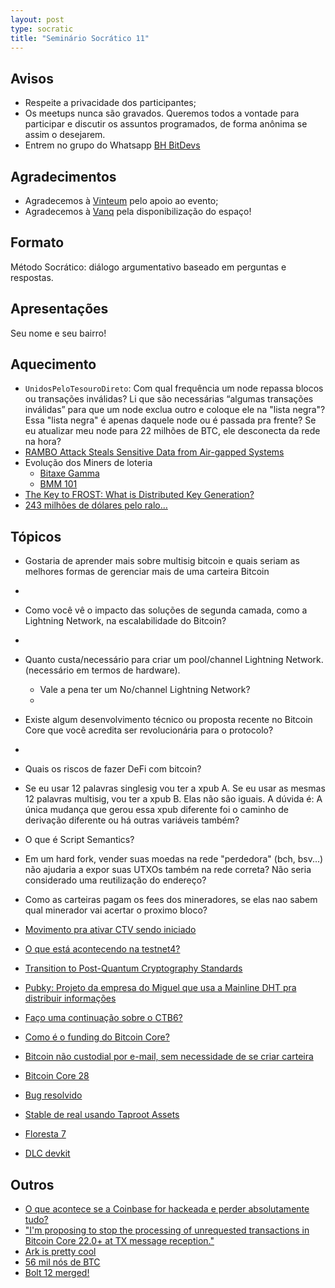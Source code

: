 ```yaml
---
layout: post
type: socratic
title: "Seminário Socrático 11"
---
```

## Avisos
- Respeite a privacidade dos participantes;
- Os meetups nunca são gravados. Queremos todos a vontade para participar e discutir os assuntos programados, de forma anônima se assim o desejarem.
- Entrem no grupo do Whatsapp [BH BitDevs](https://chat.whatsapp.com/EXLJjo3QURxBcj8bqxLc81) 

## Agradecimentos

- Agradecemos à [Vinteum](https://vinteum.org/) pelo apoio ao evento;
- Agradecemos à [Vanq](https://vanq.co/en/) pela disponibilização do espaço!

## Formato

Método Socrático: diálogo argumentativo baseado em perguntas e respostas.

## Apresentações

Seu nome e seu bairro!

## Aquecimento
* `UnidosPeloTesouroDireto`: Com qual frequência um node repassa blocos ou transações inválidas? Li que são necessárias “algumas transações inválidas” para que um node exclua outro e coloque ele na "lista negra"? Essa "lista negra" é apenas daquele node ou é passada pra frente? Se eu atualizar meu node para 22 milhões de BTC, ele desconecta da rede na hora?
* [RAMBO Attack Steals Sensitive Data from Air-gapped Systems](https://primal.net/e/note17ar26fhcete70mjsfjcqdd0rylmy7y699243ld70jqc24wnr05wsc48aud)
* Evolução dos Miners de loteria
  * [Bitaxe Gamma](https://x.com/altair_tech/status/1836419203080790024?t=ot7P3VJlhN9FQnpbRq5pEQ&s=19)
  * [BMM 101](https://shop.braiins.com/products/braiins-mini-miner-bmm-101-pre-order-12-2024)
* [The Key to FROST: What is Distributed Key Generation?](https://blog.blockstream.com/the-key-to-frost-what-is-distributed-key-generation/)
* [243 milhões de dólares pelo ralo…](https://x.com/lopp/status/1836757720713547975?s=46&t=zAjxz5gV-hM4odRtK474uA)


 
## Tópicos


* Gostaria de aprender mais sobre multisig bitcoin e quais seriam as melhores formas de gerenciar mais de uma carteira Bitcoin
* 
* Como você vê o impacto das soluções de segunda camada, como a Lightning Network, na escalabilidade do Bitcoin?
* 
* Quanto custa/necessário para criar um pool/channel Lightning Network.(necessário em termos de hardware).
  * Vale a pena ter um No/channel Lightning Network?
  * 
* Existe algum desenvolvimento técnico ou proposta recente no Bitcoin Core que você acredita ser revolucionária para o protocolo?
* 
* Quais os riscos de fazer DeFi com bitcoin?

* Se eu usar 12 palavras singlesig vou ter a xpub A.
Se eu usar as mesmas 12 palavras multisig, vou ter a xpub B.
Elas não são iguais.
A dúvida é:
A única mudança que gerou essa xpub diferente foi o caminho de derivação diferente ou há outras variáveis também?
* O que é Script Semantics?

* Em um hard fork, vender suas moedas na rede "perdedora" (bch, bsv...) não ajudaria a expor suas UTXOs também na rede correta? Não seria considerado uma reutilização do endereço?
* Como as carteiras pagam os fees dos mineradores, se elas nao sabem qual minerador vai acertar o proximo bloco?

* [Movimento pra ativar CTV sendo iniciado](https://x.com/4moonsettler/status/1860658217983861233)
* [O que está acontecendo na testnet4?](https://blog.dlsouza.lol/bitcoin/testnet/2024/12/02/testnet4.html)
* [Transition to Post-Quantum Cryptography Standards](https://csrc.nist.gov/Projects/post-quantum-cryptography/news)
* [Pubky: Projeto da empresa do Miguel que usa a Mainline DHT pra distribuir informações](https://pubky.org/)
* [Faço uma continuação sobre o CTB6?](https://tabctb.com/six/thebeginning/thetree/grim/iacceptyourterms.html)
* [Como é o funding do Bitcoin Core?](https://s3.amazonaws.com/1a1z.com/files/1A1z%20-%20Funding%20Bitcoin%20-%20Part%201.pdf)
* [Bitcoin não custodial por e-mail, sem necessidade de se criar carteira](https://emailbtc.net/)
* [Bitcoin Core 28](https://github.com/bitcoin/bitcoin/blob/master/doc/release-notes/release-notes-28.0.md)
* [Bug resolvido](https://bitcoincore.org/en/2024/10/08/disclose-blocktxn-crash/)
* [Stable de real usando Taproot Assets](https://bitcoinnews.com/press-release/joltz-eulen-stablecoin-on-lightning-depix/)
* [Floresta 7](https://github.com/vinteumorg/Floresta/releases/tag/0.7.0)
* [DLC devkit](https://bennyb.dev/blog/dlcdevkit)



## Outros
* [O que acontece se a Coinbase for hackeada e perder absolutamente tudo?
](https://x.com/francispouliot_/status/1832003127676977495?s=46&t=zAjxz5gV-hM4odRtK474uA)
* ["I'm proposing to stop the processing of unrequested transactions in Bitcoin
Core 22.0+ at TX message reception."](https://lists.linuxfoundation.org/pipermail/bitcoin-dev/2021-February/018391.html)
* [Ark is pretty cool](https://x.com/2ndbtc/status/1837875577761812577?s=46&t=zAjxz5gV-hM4odRtK474uA)
* [56 mil nós de BTC](https://x.com/lopp/status/1838183115061080231?s=46&t=zAjxz5gV-hM4odRtK474uA)
* [Bolt 12 merged!](https://x.com/nobsbitcoin/status/1838670063504613505?s=46&t=zAjxz5gV-hM4odRtK474uA)
